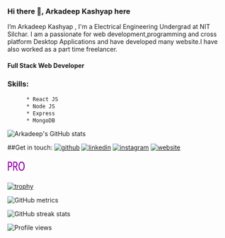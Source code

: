 



### Hi there 👋, Arkadeep Kashyap here

I’m Arkadeep Kashyap , I'm a Electrical Engineering Undergrad at NIT Silchar. I am a passionate for web development,programming and cross platform Desktop Applications and have developed many website.I have also worked as a part time freelancer. 
<!--![Full Stack Web Developer](https://arturssmirnovs.github.io/github-profile-readme-generator/images/banner.png)-->

#### Full Stack Web Developer

### Skills:
          * React JS
          * Node JS
          * Express
          * MongoDB

![Arkadeep's GitHub stats](https://github-readme-stats.vercel.app/api?username=kashyaparka&hide=contribs,prs)


##Get in touch:
[<img src='https://cdn.jsdelivr.net/npm/simple-icons@3.0.1/icons/github.svg' alt='github' height='40'>](https://github.com/kashyaparka)  [<img src='https://cdn.jsdelivr.net/npm/simple-icons@3.0.1/icons/linkedin.svg' alt='linkedin' height='40'>](https://www.linkedin.com/in/https://www.linkedin.com/in/arkadeep-kashyap-8a186bla7/)  [<img src='https://cdn.jsdelivr.net/npm/simple-icons@3.0.1/icons/instagram.svg' alt='instagram' height='40'>](https://www.instagram.com/kashyaparka/)  [<img src='https://cdn.jsdelivr.net/npm/simple-icons@3.0.1/icons/icloud.svg' alt='website' height='40'>](https://kashyaparka.github.io/)  

<a href='https://github.com/pricing'><img src='https://raw.githubusercontent.com/acervenky/animated-github-badges/master/assets/pro.gif' width='40' height='40'></a> 

[![trophy](https://github-profile-trophy.vercel.app/?username=kashyaparka)](https://github.com/ryo-ma/github-profile-trophy)

![GitHub metrics](https://metrics.lecoq.io/kashyaparka)  

![GitHub streak stats](https://github-readme-streak-stats.herokuapp.com/?user=kashyaparka)  

![Profile views](https://gpvc.arturio.dev/kashyaparka)  
